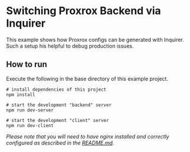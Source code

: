 # Switching Proxrox Backend via Inquirer

This example shows how Proxrox configs can be generated with Inquirer. Such a setup his helpful to debug production issues.

## How to run

Execute the following in the base directory of this example project.

```
# install dependencies of this project
npm install

# start the development "backend" server
npm run dev-server

# start the development "client" server
npm run dev-client
```

*Please note that you will need to have nginx installed and correctly configured as described in the [README.md](../../README.md#installation).*
